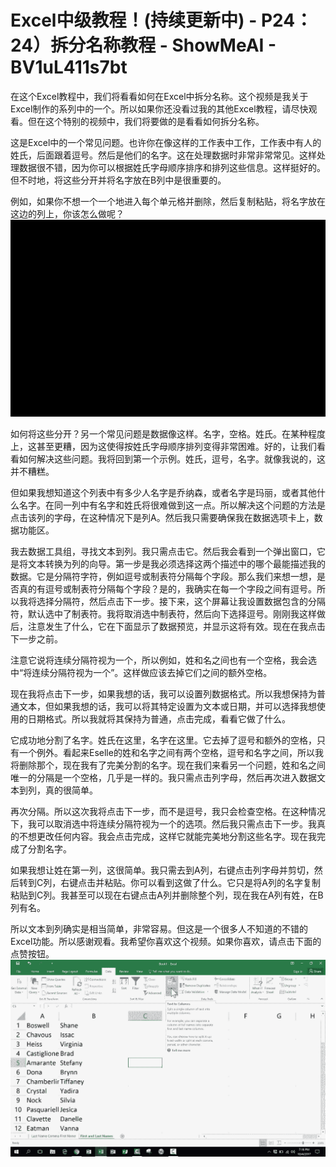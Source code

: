 # Excel中级教程！(持续更新中) - P24：24）拆分名称教程 - ShowMeAI - BV1uL411s7bt

在这个Excel教程中，我们将看看如何在Excel中拆分名称。这个视频是我关于Excel制作的系列中的一个。所以如果你还没看过我的其他Excel教程，请尽快观看。但在这个特别的视频中，我们将要做的是看看如何拆分名称。

这是Excel中的一个常见问题。也许你在像这样的工作表中工作，工作表中有人的姓氏，后面跟着逗号。然后是他们的名字。这在处理数据时非常非常常见。这样处理数据很不错，因为你可以根据姓氏字母顺序排序和排列这些信息。这样挺好的。但不时地，将这些分开并将名字放在B列中是很重要的。

例如，如果你不想一个一个地进入每个单元格并删除，然后复制粘贴，将名字放在这边的列上，你该怎么做呢？![](img/29d093560c283260280d0e2e9f8c3daf_1.png)

如何将这些分开？另一个常见问题是数据像这样。名字，空格。姓氏。在某种程度上，这甚至更糟，因为这使得按姓氏字母顺序排列变得非常困难。好的，让我们看看如何解决这些问题。我将回到第一个示例。姓氏，逗号，名字。就像我说的，这并不糟糕。

但如果我想知道这个列表中有多少人名字是乔纳森，或者名字是玛丽，或者其他什么名字。在同一列中有名字和姓氏将很难做到这一点。所以解决这个问题的方法是点击该列的字母，在这种情况下是列A。然后我只需要确保我在数据选项卡上，数据功能区。

我去数据工具组，寻找文本到列。我只需点击它。然后我会看到一个弹出窗口，它是将文本转换为列的向导。第一步是我必须选择这两个描述中的哪个最能描述我的数据。它是分隔符字符，例如逗号或制表符分隔每个字段。那么我们来想一想，是否真的有逗号或制表符分隔每个字段？是的，我确实在每一个字段之间有逗号。所以我将选择分隔符，然后点击下一步。接下来，这个屏幕让我设置数据包含的分隔符，默认选中了制表符。我将取消选中制表符，然后向下选择逗号。刚刚我这样做后，注意发生了什么，它在下面显示了数据预览，并显示这将有效。现在在我点击下一步之前。

注意它说将连续分隔符视为一个，所以例如，姓和名之间也有一个空格，我会选中“将连续分隔符视为一个”。这样做应该去掉它们之间的额外空格。

现在我将点击下一步，如果我想的话，我可以设置列数据格式。所以我想保持为普通文本，但如果我想的话，我可以将其特定设置为文本或日期，并可以选择我想使用的日期格式。所以我就将其保持为普通，点击完成，看看它做了什么。

它成功地分割了名字。姓氏在这里，名字在这里。它去掉了逗号和额外的空格，只有一个例外。看起来Eselle的姓和名字之间有两个空格，逗号和名字之间，所以我将删除那个，现在我有了完美分割的名字。现在我们来看另一个问题，姓和名之间唯一的分隔是一个空格，几乎是一样的。我只需点击列字母，然后再次进入数据文本到列，真的很简单。

再次分隔。所以这次我将点击下一步，而不是逗号，我只会检查空格。在这种情况下，我可以取消选中将连续分隔符视为一个的选项。然后我只需点击下一步。我真的不想更改任何内容。我会点击完成，这样它就能完美地分割这些名字。现在我完成了分割名字。

如果我想让姓在第一列，这很简单。我只需去到A列，右键点击列字母并剪切，然后转到C列，右键点击并粘贴。你可以看到这做了什么。它只是将A列的名字复制粘贴到C列。我甚至可以现在右键点击A列并删除整个列，现在我在A列有姓，在B列有名。

所以文本到列确实是相当简单，非常容易。但这是一个很多人不知道的不错的Excel功能。所以感谢观看。我希望你喜欢这个视频。如果你喜欢，请点击下面的点赞按钮。![](img/29d093560c283260280d0e2e9f8c3daf_3.png)
